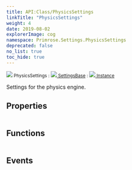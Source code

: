 ```yaml
---
title: API:Class/PhysicsSettings
linkTitle: "PhysicsSettings"
weight: 4
date: 2019-08-02
explorerImage: cog
namespace: Primrose.Settings.PhysicsSettings
deprecated: false
no_list: true
toc_hide: true
---
```

<small class="inheritance">
<span class="" href="/docs/api-reference/Class/PhysicsSettings"><img src="/icons/silk/cog.png"/>&nbsp;PhysicsSettings</span>&nbsp;:&nbsp;<a class="" href="/docs/api-reference/Class/SettingsBase"><img src="/icons/silk/cog.png"/>&nbsp;SettingsBase</a>&nbsp;:&nbsp;<a class="" href="/docs/api-reference/Class/Instance"><img src="/icons/silk/default.png"/>&nbsp;Instance</a></small>
<p class="summary">

Settings for the physics engine.

</p>
 
## Properties
 
<table class="studiohide">
<tbody>
</tbody>
</table>
 
## Functions
 
<table class="studiohide">
<tbody>
</tbody>
</table>
 
## Events
 
<table class="studiohide">
<tbody>
</tbody>
</table>
<b>
</b>
<div class="inheritors">
<ul class="root">
</ul>
</div>
